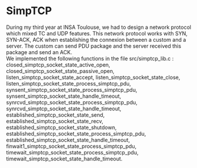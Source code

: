 # SimpTCP
During my third year at INSA Toulouse, we had to design a network protocol which mixed TC and UDP features. This network protocol works with SYN, SYN-ACK, ACK when establishing the connexion between a custom and a server. The custom can send PDU package and the server received this package and send an ACK.  
We implemented the following functions in the file src/simptcp_lib.c :
closed_simptcp_socket_state_active_open, 
closed_simptcp_socket_state_passive_open, 
listen_simptcp_socket_state_accept, 
listen_simptcp_socket_state_close, 
listen_simptcp_socket_state_process_simptcp_pdu, 
synsent_simptcp_socket_state_process_simptcp_pdu, 
synsent_simptcp_socket_state_handle_timeout, 
synrcvd_simptcp_socket_state_process_simptcp_pdu, 
synrcvd_simptcp_socket_state_handle_timeout, 
established_simptcp_socket_state_send, 
established_simptcp_socket_state_recv, 
established_simptcp_socket_state_shutdown, 
established_simptcp_socket_state_process_simptcp_pdu, 
established_simptcp_socket_state_handle_timeout, 
finwait1_simptcp_socket_state_process_simptcp_pdu, 
timewait_simptcp_socket_state_process_simptcp_pdu, 
timewait_simptcp_socket_state_handle_timeout.
